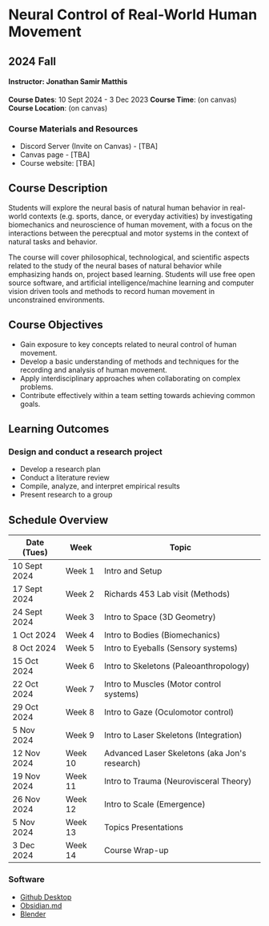 # Neural Control of Real-World Human Movement
## 2024 Fall

#### Instructor: Jonathan Samir Matthis
 **Course Dates**: 10 Sept 2024 - 3 Dec 2023
 **Course Time**: (on canvas)
 **Course Location**: (on canvas)

### Course Materials and Resources
- Discord Server (Invite on Canvas) - [TBA]
- Canvas page - [TBA]
- Course website: [TBA]


## Course Description
Students will explore the neural basis of natural human behavior in real-world contexts (e.g. sports, dance, or everyday activities) by investigating  biomechanics and  neuroscience of human movement, with a focus on the interactions between the perecptual and motor systems in the context of natural tasks and behavior.

 The course will cover philosophical, technological, and scientific aspects related to the study of the neural bases of natural behavior while emphasizing hands on, project based learning. Students will use free open source software, and artificial intelligence/machine learning and computer vision driven tools and methods to record human movement in unconstrained environments.

    
## Course Objectives
- Gain exposure to key concepts related to neural control of human movement.
- Develop a basic understanding of methods and techniques for the recording and analysis of human movement.
- Apply interdisciplinary approaches when collaborating on complex problems.
- Contribute effectively within a team setting towards achieving common goals.

## Learning Outcomes
### Design and conduct a research project
- Develop a research plan
- Conduct a literature review
- Compile, analyze, and interpret empirical results
- Present research to a group

## Schedule Overview

|Date (Tues)| Week |  Topic |
|----|----------|---------------| 
|  10  Sept 2024  | Week 1  | Intro and Setup |
|  17  Sept 2024  | Week 2  | Richards 453 Lab visit (Methods) 
|  24  Sept 2024  | Week 3  | Intro to Space (3D Geometry)
|   1  Oct  2024  | Week 4  | Intro to Bodies (Biomechanics)
|   8  Oct  2024  | Week 5  | Intro to Eyeballs (Sensory systems) 
|  15  Oct  2024  | Week 6  | Intro to Skeletons (Paleoanthropology)
|  22  Oct  2024  | Week 7  | Intro to Muscles (Motor control systems)
|  29  Oct  2024  | Week 8  | Intro to Gaze (Oculomotor control)
|   5  Nov  2024  | Week 9  | Intro to Laser Skeletons (Integration)
|  12  Nov  2024  | Week 10 | Advanced Laser Skeletons (aka Jon's research)
|  19  Nov  2024  | Week 11 | Intro to Trauma (Neurovisceral Theory)
|  26  Nov  2024  | Week 12 | Intro to Scale (Emergence)
|   5  Nov  2024  | Week 13 | Topics Presentations
|   3  Dec  2024  | Week 14 | Course Wrap-up


### Software
- [Github Desktop](https://github.com/)
- [Obsidian.md](https://obsidian.md/)
- [Blender](https://www.blender.org/)
  


